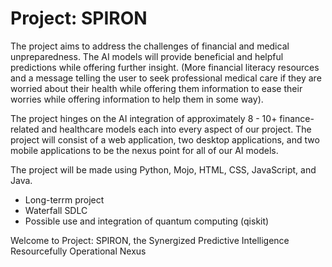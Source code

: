 # Project: SPIRON

The project aims to address the challenges of financial and medical unpreparedness. The AI models will provide beneficial and helpful predictions while offering further insight. (More financial literacy resources and a message telling the user to seek professional medical care if they are worried about their health while offering them information to ease their worries while offering information to help them in some way).

The project hinges on the AI integration of approximately 8 - 10+ finance-related and healthcare models each into every aspect of our project. 
The project will consist of a web application, two desktop applications, and two mobile applications to be the nexus point for all of our AI models. 

The project will be made using Python, Mojo, HTML, CSS, JavaScript, and Java. 

- Long-terrm project
- Waterfall SDLC
- Possible use and integration of quantum computing (qiskit)

Welcome to Project: SPIRON, the Synergized Predictive Intelligence Resourcefully Operational Nexus

